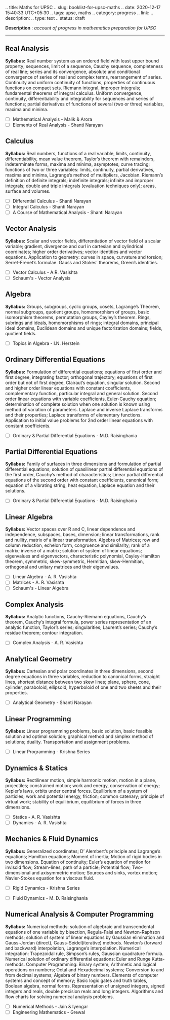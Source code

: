 .. title: Maths for UPSC
.. slug: booklist-for-upsc-maths
.. date: 2020-12-17 15:40:33 UTC+05:30
.. tags: upsc, maths
.. category: progress
.. link: 
.. description: 
.. type: text
.. status: draft

**Description** : *account of progress in mathematics preparation for UPSC*
<!-- TEASER_END -->

***

## Real Analysis
**Syllabus:** Real number system as an ordered field with least upper bound property; sequences, limit of a sequence, Cauchy sequence, completeness of real line; series and its convergence, absolute and conditional convergence of series of real and complex terms, rearrangement of series. Continuity and uniform continuity of functions, properties of continuous functions on compact sets. Riemann integral, improper integrals; fundamental theorems of integral calculus. Uniform convergence, continuity, differentiability and integrability for sequences and series of functions; partial derivatives of functions of several (two or three) variables, maxima and minima.

- [ ] Mathematical Analysis - Malik & Arora
- [ ] Elements of Real Analysis - Shanti Narayan

## Calculus
**Syllabus:** Real numbers, functions of a real variable, limits, continuity, differentiability, mean value theorem, Taylor’s theorem with remainders, indeterminate forms, maxima and minima, asymptotes; curve tracing; functions of two or three variables: limits, continuity, partial derivatives, maxima and minima, Lagrange’s method of multipliers, Jacobian. Riemann’s definition of definite integrals; indefinite integrals; infinite and improper integrals; double and triple integrals (evaluation techniques only); areas, surface and volumes.

- [ ] Differential Calculus - Shanti Narayan
- [ ] Integral Calculus  - Shanti Narayan
- [ ] A Course of Mathematical Analysis - Shanti Narayan

## Vector Analysis
**Syllabus:** Scalar and vector fields, differentiation of vector field of a scalar variable; gradient, divergence and curl in cartesian and cylindrical coordinates; higher order derivatives; vector identities and vector equations. Application to geometry: curves in space, curvature and torsion; Serret-Frenet’s formulae. Gauss and Stokes’ theorems, Green’s identities.

- [ ] Vector Calculus - A.R. Vasishta
- [ ] Schaum's - Vector Analysis

## Algebra
**Syllabus:** Groups, subgroups, cyclic groups, cosets, Lagrange’s Theorem, normal subgroups, quotient groups, homomorphism of groups, basic isomorphism theorems, permutation groups, Cayley’s theorem. Rings, subrings and ideals, homomorphisms of rings; integral domains, principal ideal domains, Euclidean domains and unique factorization domains; fields, quotient fields.

- [ ] Topics in Algebra - I.N. Herstein

## Ordinary  Differential Equations
**Syllabus:** Formulation of differential equations; equations of first order and first degree, integrating factor; orthogonal trajectory; equations of first order but not of first degree, Clairaut’s equation, singular solution. Second and higher order linear equations with constant coefficients, complementary function, particular integral and general solution. Second order linear equations with variable coefficients, Euler-Cauchy equation; determination of complete solution when one solution is known using method of variation of parameters. Laplace and inverse Laplace transforms and their properties; Laplace transforms of elementary functions. Application to initial value problems for 2nd order linear equations with constant coefficients.

- [ ] Ordinary & Partial Differential Equations - M.D. Raisinghania

## Partial Differential Equations
**Syllabus:** Family of surfaces in three dimensions and formulation of partial differential equations; solution of quasilinear partial differential equations of the first order, Cauchy’s method of characteristics; Linear partial differential equations of the second order with constant coefficients, canonical form; equation of a vibrating string, heat equation, Laplace equation and their solutions.

- [ ] Ordinary & Partial Differential Equations - M.D. Raisinghania

## Linear Algebra
**Syllabus:** Vector spaces over R and C, linear dependence and independence, subspaces, bases, dimension; linear transformations, rank and nullity, matrix of a linear transformation. Algebra of Matrices; row and column reduction, echelon form, congruence and similarity; rank of a matrix; inverse of a matrix; solution of system of linear equations; eigenvalues and eigenvectors, characteristic polynomial, Cayley-Hamilton theorem, symmetric, skew-symmetric, Hermitian, skew-Hermitian, orthogonal and unitary matrices and their eigenvalues.

- [ ] Linear Algebra - A. R. Vasishta
- [ ] Matrices - A. R. Vasishta
- [ ] Schaum's - Linear Algebra

## Complex Analysis
**Syllabus:** Analytic functions, Cauchy-Riemann equations, Cauchy’s theorem, Cauchy’s integral formula, power series representation of an analytic function, Taylor’s series; singularities; Laurent’s series; Cauchy’s residue theorem; contour integration.

- [ ] Complex Analysis - A. R. Vasishta

## Analytical Geometry
**Syllabus:** Cartesian and polar coordinates in three dimensions, second degree equations in three variables, reduction to canonical forms, straight lines, shortest distance between two skew lines; plane, sphere, cone, cylinder, paraboloid, ellipsoid, hyperboloid of one and two sheets and their properties.

- [ ] Analytical Geometry - Shanti Narayan

## Linear Programming
**Syllabus:** Linear programming problems, basic solution, basic feasible solution and optimal solution; graphical method and simplex method of solutions; duality. Transportation and assignment problems.

- [ ] Linear Programming - Krishna Series

## Dynamics & Statics
**Syllabus:** Rectilinear motion, simple harmonic motion, motion in a plane, projectiles; constrained motion; work and energy, conservation of energy; Kepler’s laws, orbits under central forces. Equilibrium of a system of particles; work and potential energy, friction; common catenary; principle of virtual work; stability of equilibrium, equilibrium of forces in three dimensions.

- [ ] Statics - A. R. Vasishta
- [ ] Dynamics - A. R. Vasishta

## Mechanics & Fluid Dynamics
**Syllabus:** Generalized coordinates; D’ Alembert’s principle and Lagrange’s equations; Hamilton equations; Moment of inertia; Motion of rigid bodies in two dimensions. Equation of continuity; Euler’s equation of motion for inviscid flow; Stream-lines, path of a particle; Potential flow; Two-dimensional and axisymmetric motion; Sources and sinks, vortex motion; Navier-Stokes equation for a viscous fluid.

- [ ] Rigid Dynamics - Krishna Series
- [ ] Fluid Dynamics - M. D. Raisinghania


## Numerical Analysis & Computer Programming
**Syllabus:** Numerical methods: solution of algebraic and transcendental equations of one variable by bisection, Regula-Falsi and Newton-Raphson methods; solution of system of linear equations by Gaussian elimination and Gauss-Jordan (direct), Gauss-Seidel(iterative) methods. Newton’s (forward and backward) interpolation, Lagrange’s interpolation. Numerical integration: Trapezoidal rule, Simpson’s rules, Gaussian quadrature formula. Numerical solution of ordinary differential equations: Euler and Runge Kutta-methods. Computer Programming: Binary system; Arithmetic and logical operations on numbers; Octal and Hexadecimal systems; Conversion to and from decimal systems; Algebra of binary numbers. Elements of computer systems and concept of memory; Basic logic gates and truth tables, Boolean algebra, normal forms. Representation of unsigned integers, signed integers and reals, double precision reals and long integers. Algorithms and flow charts for solving numerical analysis problems.

- [ ] Numerical Methods - Jain & Iyengar
- [ ] Engineering Mathematics - Grewal